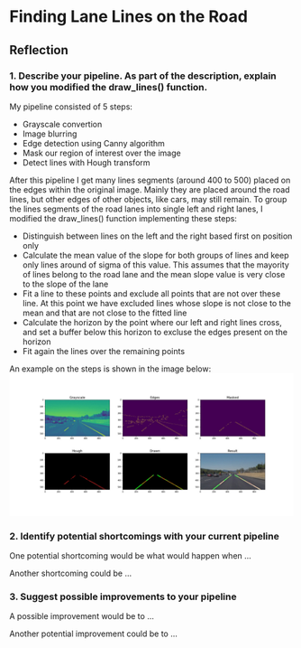 # **Finding Lane Lines on the Road**

[//]: # (Image References)

[image1]: ./pipeline.jpg "Pipeline"

## Reflection

### 1. Describe your pipeline. As part of the description, explain how you modified the draw_lines() function.

My pipeline consisted of 5 steps:

- Grayscale convertion
- Image blurring  
- Edge detection using Canny algorithm
- Mask our region of interest over the image
- Detect lines with Hough transform

After this pipeline I get many lines segments (around 400 to 500) placed on the edges within the original image. Mainly they are placed around the road lines, but other edges of other objects, like cars, may still remain. To group the lines segments of the road lanes into single left and right lanes, I modified the draw_lines() function implementing these steps:

- Distinguish between lines on the left and the right based first on position only
- Calculate the mean value of the slope for both groups of lines and keep only lines around of sigma of this value. This assumes that the mayority of lines belong to the road lane and the mean slope value is very close to the slope of the lane
- Fit a line to these points and exclude all points that are not over these line. At this point we have excluded lines whose slope is not close to the mean and that are not close to the fitted line
- Calculate the horizon by the point where our left and right lines cross, and set a buffer below this horizon to excluse the edges present on the horizon
- Fit again the lines over the remaining points

An example on the steps is shown in the image below:
 ![alt text][image1]
### 2. Identify potential shortcomings with your current pipeline


One potential shortcoming would be what would happen when ...

Another shortcoming could be ...


### 3. Suggest possible improvements to your pipeline

A possible improvement would be to ...

Another potential improvement could be to ...
